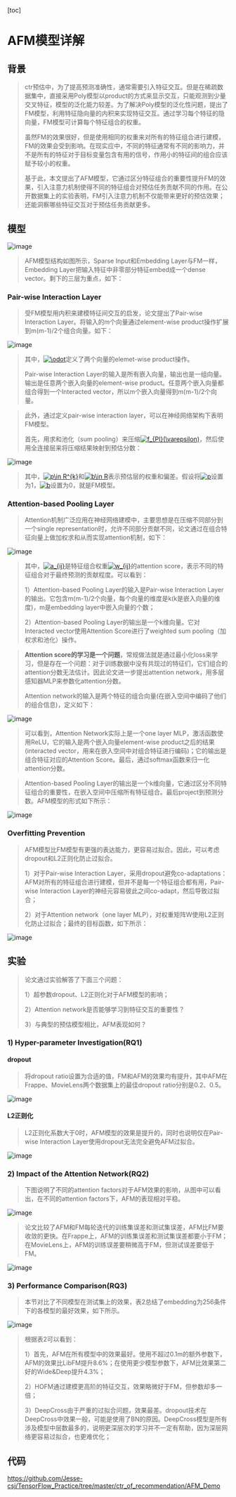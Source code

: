 [toc]

# AFM模型详解

## 背景

> ctr预估中，为了提高预测准确性，通常需要引入特征交互。但是在稀疏数据集中，直接采用Poly模型以product的方式来显示交互，只能观测到少量交叉特征，模型的泛化能力较差。为了解决Poly模型的泛化性问题，提出了FM模型，利用特征隐向量的内积来实现特征交互。通过学习每个特征的隐向量，FM模型可计算每个特征组合的权重。
>
> 虽然FM的效果很好，但是使用相同的权重来对所有的特征组合进行建模，FM的效果会受到影响。在现实应中，不同的特征通常有不同的影响力，并不是所有的特征对于目标变量包含有用的信号，作用小的特征间的组合应该赋予较小的权重。
>
> 基于此，本文提出了AFM模型，它通过区分特征组合的重要性提升FM的效果，引入注意力机制使得不同的特征组合对预估任务贡献不同的作用。在公开数据集上的实验表明，FM引入注意力机制不仅能带来更好的预估效果；还能洞察哪些特征交互对于预估任务贡献更多。

## 模型

![image](https://github.com/ShaoQiBNU/AFM/blob/master/img/1.jpg)

> AFM模型结构如图所示，Sparse Input和Embedding Layer与FM一样，Embedding Layer把输入特征中非零部分特征embed成一个dense vector。剩下的三层为重点，如下：

### Pair-wise Interaction Layer

> 受FM模型用内积来建模特征间交互的启发，论文提出了Pair-wise Interaction Layer。将输入的m个向量通过element-wise product操作扩展到m(m-1)/2个组合向量。如下：

![image](https://github.com/ShaoQiBNU/AFM/blob/master/img/2.jpg)

> 其中，<a href="https://www.codecogs.com/eqnedit.php?latex=\odot" target="_blank"><img src="https://latex.codecogs.com/svg.latex?\odot" title="\odot" /></a>定义了两个向量的elemet-wise product操作。
>
> Pair-wise Interaction Layer的输入是所有嵌入向量，输出也是一组向量。输出是任意两个嵌入向量的element-wise product。任意两个嵌入向量都组合得到一个Interacted vector，所以m个嵌入向量得到m(m-1)/2个向量。

> 此外，通过定义pair-wise interaction layer，可以在神经网络架构下表明FM模型。
>
> 首先，用求和池化（sum pooling）来压缩<a href="https://www.codecogs.com/eqnedit.php?latex=f_{PI}(\varepsilon)" target="_blank"><img src="https://latex.codecogs.com/svg.latex?f_{PI}(\varepsilon)" title="f_{PI}(\varepsilon)" /></a>，然后使用全连接层来将压缩结果映射到预估分数：

![image](https://github.com/ShaoQiBNU/AFM/blob/master/img/3.jpg)

> 其中，<a href="https://www.codecogs.com/eqnedit.php?latex=p\in&space;R^{k}" target="_blank"><img src="https://latex.codecogs.com/svg.latex?p\in&space;R^{k}" title="p\in R^{k}" /></a>和<a href="https://www.codecogs.com/eqnedit.php?latex=b\in&space;R" target="_blank"><img src="https://latex.codecogs.com/svg.latex?b\in&space;R" title="b\in R" /></a>表示预估层的权重和偏差。假设将<a href="https://www.codecogs.com/eqnedit.php?latex=p" target="_blank"><img src="https://latex.codecogs.com/svg.latex?p" title="p" /></a>设置为1，<a href="https://www.codecogs.com/eqnedit.php?latex=b" target="_blank"><img src="https://latex.codecogs.com/svg.latex?b" title="b" /></a>设置为0，就是FM模型。

### Attention-based Pooling Layer

> Attention机制广泛应用在神经网络建模中，主要思想是在压缩不同部分到一个single representation时，允许不同部分贡献不同，论文通过在组合特征向量上做加权求和从而实现attention机制，如下：

![image](https://github.com/ShaoQiBNU/AFM/blob/master/img/4.jpg)

> 其中，<a href="https://www.codecogs.com/eqnedit.php?latex=a_{ij}" target="_blank"><img src="https://latex.codecogs.com/svg.latex?a_{ij}" title="a_{ij}" /></a>是特征组合权重<a href="https://www.codecogs.com/eqnedit.php?latex=w_{ij}" target="_blank"><img src="https://latex.codecogs.com/svg.latex?w_{ij}" title="w_{ij}" /></a>的attention score，表示不同的特征组合对于最终预测的贡献程度。可以看到：
>
> 1）Attention-based Pooling Layer的输入是Pair-wise Interaction Layer的输出。它包含m(m-1)/2个向量，每个向量的维度是k(k是嵌入向量的维度)，m是embedding layer中嵌入向量的个数；
>
> 2）Attention-based Pooling Layer的输出是一个k维向量。它对Interacted vector使用Attention Score进行了weighted sum pooling（加权求和池化）操作。

> **Attention score的学习是一个问题**，常规做法就是通过最小化loss来学习，但是存在一个问题：对于训练数据中没有共现过的特征们，它们组合的attention分数无法估计。因此论文进一步提出attention network，用多层感知器MLP来参数化attention分数。
>
> Attention network的输入是两个特征的组合向量(在嵌入空间中编码了他们的组合信息)，定义如下：

![image](https://github.com/ShaoQiBNU/AFM/blob/master/img/5.jpg)

> 可以看到，Attention Network实际上是一个one layer MLP，激活函数使用ReLU，它的输入是两个嵌入向量element-wise product之后的结果(interacted vector，用来在嵌入空间中对组合特征进行编码)；它的输出是组合特征对应的Attention Score。最后，通过softmax函数来归一化attention分数。

> Attention-based Pooling Layer的输出是一个k维向量，它通过区分不同特征组合的重要性，在嵌入空间中压缩所有特征组合。最后project到预测分数。AFM模型的形式如下所示：

![image](https://github.com/ShaoQiBNU/AFM/blob/master/img/6.jpg)

### Overfitting Prevention

> AFM模型比FM模型有更强的表达能力，更容易过拟合。因此，可以考虑dropout和L2正则化防止过拟合。
>
> 1）对于Pair-wise Interaction Layer，采用dropout避免co-adaptations：AFM对所有的特征组合进行建模，但并不是每一个特征组合都有用，Pair-wise Interaction Layer的神经元容易彼此之间co-adapt，然后导致过拟合；
>
> 2）对于Attention network（one layer MLP），对权重矩阵W使用L2正则化防止过拟合；最终的目标函数，如下所示：

![image](https://github.com/ShaoQiBNU/AFM/blob/master/img/7.jpg)

## 实验

> 论文通过实验解答了下面三个问题：
>
> 1）超参数dropout、L2正则化对于AFM模型的影响；
>
> 2）Attention network是否能够学习到特征交互的重要性？
>
> 3）与典型的预估模型相比，AFM表现如何？

### 1) Hyper-parameter Investigation(RQ1)

#### dropout

> 将dropout ratio设置为合适的值，FM和AFM的效果均有提升，其中AFM在Frappe、MovieLens两个数据集上的最佳dropout ratio分别是0.2、0.5。

![image](https://github.com/ShaoQiBNU/AFM/blob/master/img/8.jpg)

#### L2正则化

> L2正则化系数大于0时，AFM模型的效果是提升的，同时也说明仅在Pair-wise Interaction Layer使用dropout无法完全避免AFM过拟合。

![image](https://github.com/ShaoQiBNU/AFM/blob/master/img/9.jpg)

### 2) Impact of the Attention Network(RQ2)

> 下图说明了不同的attention factors对于AFM效果的影响，从图中可以看出，在不同的attention factors下，AFM的表现相对平稳。

![image](https://github.com/ShaoQiBNU/AFM/blob/master/img/10.jpg)

> 论文比较了AFM和FM每轮迭代的训练集误差和测试集误差，AFM比FM要收敛的更快。在Frappe上，AFM的训练集误差和测试集误差都要小于FM；在MovieLens上，AFM的训练误差要稍微高于FM，但测试误差要低于FM。

![image](https://github.com/ShaoQiBNU/AFM/blob/master/img/111.jpg)

### 3) Performance Comparison(RQ3)

> 本节对比了不同模型在测试集上的效果，表2总结了embedding为256条件下的各模型的最好效果，如下所示。

![image](https://github.com/ShaoQiBNU/AFM/blob/master/img/12.jpg)

> 根据表2可以看到：
>
> 1）首先，AFM在所有模型中的效果最好。使用不超过0.1m的额外参数下，AFM的效果比LibFM提升8.6%；在使用更少模型参数下，AFM比效果第二好的Wide&Deep提升4.3%；
>
> 2）HOFM通过建模更高阶的特征交互，效果略微好于FM，但参数却多一倍；
>
> 3）DeepCross由于严重的过拟合问题，效果最差。dropout技术在DeepCross中效果一般，可能是使用了BN的原因。DeepCross模型是所有涉及模型中层数最多的，说明更深层次的学习并不一定有帮助，因为深层网络更容易过拟合，也更难优化；

## 代码

https://github.com/Jesse-csj/TensorFlow_Practice/tree/master/ctr_of_recommendation/AFM_Demo
